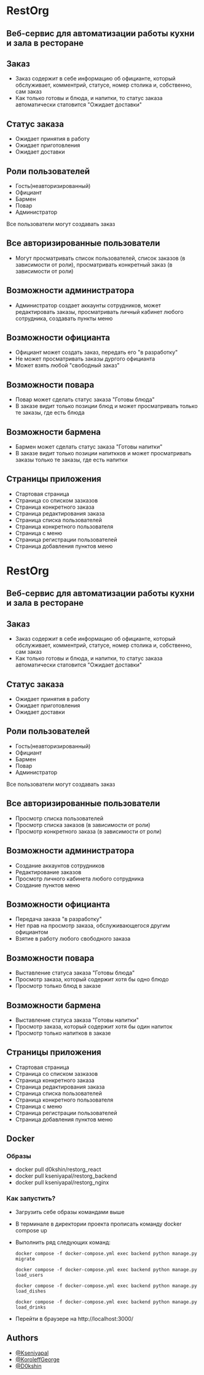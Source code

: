 # RestOrg



## Веб-сервис для автоматизации работы кухни и зала в ресторане
## Заказ
 - Заказ содержит в себе информацию об официанте, который обслуживает, комментрий, статусе, номер столика и, собственно, сам заказ
 - Как только готовы и блюда, и напитки, то статус заказа автоматически статовится "Ожидает доставки"

## Статус заказа
 - Ожидает принятия в работу
 - Ожидает приготовления
 - Ожидает доставки

## Роли пользователей
 - Гость(неавторизированный)
 - Официант
 - Бармен
 - Повар
 - Администратор

Все пользователи могут создавать заказ

## Все авторизированные пользователи
 - Могут просматривать список пользователей, список заказов (в зависимости от роли), просматривать конкретный заказ (в зависимости от роли)

## Возможности администратора
 - Администратор создает аккаунты сотрудников, может редактировать заказы, просматривать личный кабинет любого сотрудника, создавать пункты меню

## Возможности официанта
 - Официант может создать заказ, передать его "в разработку"
 - Не может просматривать заказы дургого официанта
 - Может взять любой "свободный заказ"

## Возможности повара
 - Повар может сделать статус заказа "Готовы блюда"
 - В заказе видит только позиции блюд и может просматривать только те заказы, где есть блюда

## Возможности бармена
 - Бармен может сделать статус заказа "Готовы напитки"
 - В заказе видит только позиции напиткков и может просматривать заказы только те заказы, где есть напитки

## Страницы приложения
 - Стартовая страница
 - Страница со списком зазказов
 - Страница конкретного заказа
 - Страница редактирования заказа
 - Страница списка пользователей
 - Страница конкретного пользователя
 - Страница с меню
 - Страница регистрации пользователей
 - Страница добавления пунктов меню
 
 



# RestOrg



## Веб-сервис для автоматизации работы кухни и зала в ресторане
## Заказ
 - Заказ содержит в себе информацию об официанте, который обслуживает, комментрий, статусе, номер столика и, собственно, сам заказ
 - Как только готовы и блюда, и напитки, то статус заказа автоматически статовится "Ожидает доставки"

## Статус заказа
 - Ожидает принятия в работу
 - Ожидает приготовления
 - Ожидает доставки

## Роли пользователей
 - Гость(неавторизированный)
 - Официант
 - Бармен
 - Повар
 - Администратор

Все пользователи могут создавать заказ

## Все авторизированные пользователи
 - Просмотр списка пользователей
 - Просмотр списка заказов (в зависимости от роли)
 - Просмотр конкретного заказа (в зависимости от роли)

## Возможности администратора
 - Создание аккаунтов сотрудников
 - Редактирование заказов
 - Просмотр личного кабинета любого сотрудника
 - Создание пунктов меню

## Возможности официанта
 - Передача заказа "в разработку"
 - Нет прав на просмотр заказа, обслуживающегося другим официантом
 - Взятие в работу любого свободного заказа

## Возможности повара
 - Выставление статуса заказа "Готовы блюда"
 - Просмотр заказа, который содержит хотя бы одно блюдо
 - Просмотр только блюд в заказе

## Возможности бармена
 - Выставление статуса заказа "Готовы напитки"
 - Просмотр заказа, который содержит хотя бы один напиток
 - Просмотр только напитков в заказе

## Страницы приложения
 - Стартовая страница
 - Страница со списком зазказов
 - Страница конкретного заказа
 - Страница редактирования заказа
 - Страница списка пользователей
 - Страница конкретного пользователя
 - Страница с меню
 - Страница регистрации пользователей
 - Страница добавления пунктов меню

## Docker
 ### Образы
 - docker pull d0kshin/restorg_react
 - docker pull kseniyapal/restorg_backend
 - docker pull kseniyapal/restorg_nginx

 ### Как запустить?
 - Загрузить себе образы командами выше
 - В терминале в директории проекта прописать команду docker compose up
 - Выполнить ряд следующих команд:

       docker compose -f docker-compose.yml exec backend python manage.py migrate

       docker compose -f docker-compose.yml exec backend python manage.py load_users
       
       docker compose -f docker-compose.yml exec backend python manage.py load_dishes
       
       docker compose -f docker-compose.yml exec backend python manage.py load_drinks
 - Перейти в браузере на http://localhost:3000/
 
## Authors

- [@Kseniyapal](https://github.com/Kseniyapal)
- [@KoroleffGeorge](https://github.com/KoroleffGeorge)
- [@D0kshin](https://github.com/D0kshin)